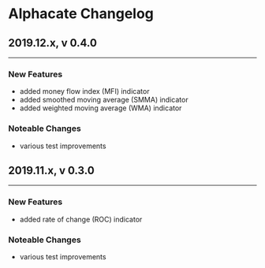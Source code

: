 # Alphacate Changelog


## 2019.12.x, v 0.4.0
***

### New Features
- added money flow index (MFI) indicator
- added smoothed moving average (SMMA) indicator
- added weighted moving average (WMA) indicator

### Noteable Changes
- various test improvements

## 2019.11.x, v 0.3.0
***

### New Features
- added rate of change (ROC) indicator

### Noteable Changes
- various test improvements
